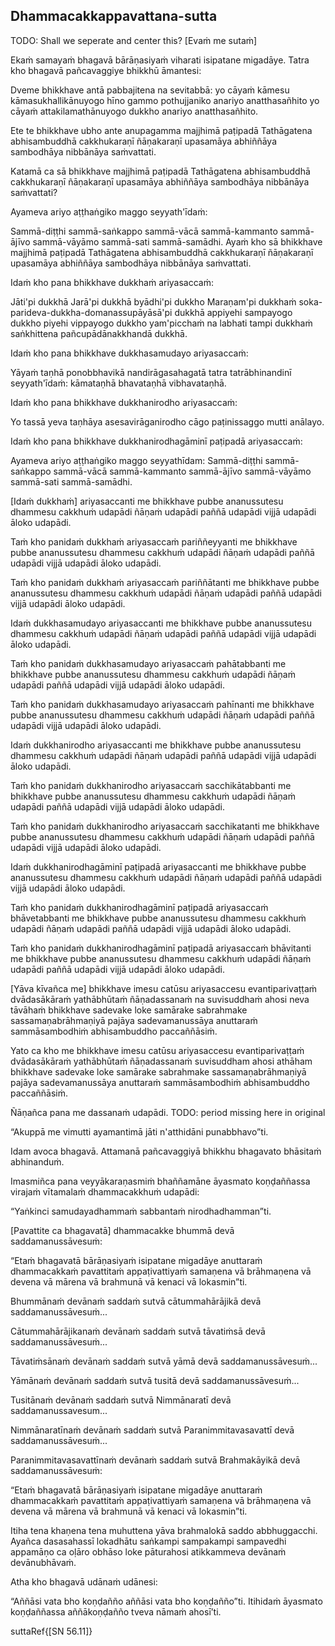 ## Dhammacakkappavattana-sutta<a id="dhammacakkappavattana-full"></a>

TODO: Shall we seperate and center this?
[Evaṁ me sutaṁ]

Ekaṁ samayaṁ bhagavā bārāṇasiyaṁ viharati isipatane migadāye. Tatra kho bhagavā pañcavaggiye bhikkhū āmantesi:

Dveme bhikkhave antā pabbajitena na sevitabbā: yo cāyaṁ kāmesu kāmasukhallikānuyogo hīno gammo pothujjaniko anariyo anatthasañhito yo cāyaṁ attakilamathānuyogo dukkho anariyo anatthasañhito.

Ete te bhikkhave ubho ante anupagamma majjhimā paṭipadā Tathāgatena abhisambuddhā cakkhukaraṇī ñāṇakaraṇī upasamāya abhiññāya sambodhāya nibbānāya saṁvattati.

Katamā ca sā bhikkhave majjhimā paṭipadā Tathāgatena abhisambuddhā cakkhukaraṇī ñāṇakaraṇī upasamāya abhiññāya sambodhāya nibbānāya saṁvattati?

Ayameva ariyo aṭṭhaṅgiko maggo seyyath'īdaṁ:

Sammā-diṭṭhi sammā-saṅkappo sammā-vācā sammā-kammanto sammā-ājīvo sammā-vāyāmo sammā-sati sammā-samādhi.
Ayaṁ kho sā bhikkhave majjhimā paṭipadā Tathāgatena abhisambuddhā cakkhukaraṇī ñāṇakaraṇī upasamāya abhiññāya sambodhāya nibbānāya saṁvattati.

Idaṁ kho pana bhikkhave dukkhaṁ ariyasaccaṁ:

Jāti'pi dukkhā Jarā'pi dukkhā byādhi'pi dukkho Maraṇam'pi dukkhaṁ soka-parideva-dukkha-domanassupāyāsā'pi dukkhā appiyehi sampayogo dukkho piyehi vippayogo dukkho yam'picchaṁ na labhati tampi dukkhaṁ saṅkhittena pañcupādānakkhandā dukkhā.

Idaṁ kho pana bhikkhave dukkhasamudayo ariyasaccaṁ:

Yāyaṁ taṇhā ponobbhavikā nandirāgasahagatā tatra tatrābhinandinī seyyath'īdaṁ: kāmataṇhā bhavataṇhā vibhavataṇhā.

Idaṁ kho pana bhikkhave dukkhanirodho ariyasaccaṁ:

Yo tassā yeva taṇhāya asesavirāganirodho cāgo paṭinissaggo mutti anālayo.

Idaṁ kho pana bhikkhave dukkhanirodhagāminī paṭipadā ariyasaccaṁ:

Ayameva ariyo aṭṭhaṅgiko maggo seyyathīdam: Sammā-diṭṭhi sammā-saṅkappo sammā-vācā sammā-kammanto sammā-ājīvo sammā-vāyāmo sammā-sati sammā-samādhi.

[Idaṁ dukkhaṁ] ariyasaccanti me bhikkhave pubbe ananussutesu dhammesu cakkhuṁ udapādi ñāṇaṁ udapādi paññā udapādi vijjā udapādi āloko udapādi.

Taṁ kho panidaṁ dukkhaṁ ariyasaccaṁ pariññeyyanti me bhikkhave pubbe ananussutesu dhammesu cakkhuṁ udapādi ñāṇaṁ udapādi paññā udapādi vijjā udapādi āloko udapādi.

Taṁ kho panidaṁ dukkhaṁ ariyasaccaṁ pariññātanti me bhikkhave pubbe ananussutesu dhammesu cakkhuṁ udapādi ñāṇaṁ udapādi paññā udapādi vijjā udapādi āloko udapādi.

Idaṁ dukkhasamudayo ariyasaccanti me bhikkhave pubbe ananussutesu dhammesu cakkhuṁ udapādi ñāṇaṁ udapādi paññā udapādi vijjā udapādi āloko udapādi.

Taṁ kho panidaṁ dukkhasamudayo ariyasaccaṁ pahātabbanti me bhikkhave pubbe ananussutesu dhammesu cakkhuṁ udapādi ñāṇaṁ udapādi paññā udapādi vijjā udapādi āloko udapādi.

Taṁ kho panidaṁ dukkhasamudayo ariyasaccaṁ pahīnanti me bhikkhave pubbe ananussutesu dhammesu cakkhuṁ udapādi ñāṇaṁ udapādi paññā udapādi vijjā udapādi āloko udapādi.

Idaṁ dukkhanirodho ariyasaccanti me bhikkhave pubbe ananussutesu dhammesu cakkhuṁ udapādi ñāṇaṁ udapādi paññā udapādi vijjā udapādi āloko udapādi.

Taṁ kho panidaṁ dukkhanirodho ariyasaccaṁ sacchikātabbanti me bhikkhave pubbe ananussutesu dhammesu cakkhuṁ udapādi ñāṇaṁ udapādi paññā udapādi vijjā udapādi āloko udapādi.

Taṁ kho panidaṁ dukkhanirodho ariyasaccaṁ sacchikatanti me bhikkhave pubbe ananussutesu dhammesu cakkhuṁ udapādi ñāṇaṁ udapādi paññā udapādi vijjā udapādi āloko udapādi.

Idaṁ dukkhanirodhagāminī paṭipadā ariyasaccanti me bhikkhave pubbe ananussutesu dhammesu cakkhuṁ udapādi ñāṇaṁ udapādi paññā udapādi vijjā udapādi āloko udapādi.

Taṁ kho panidaṁ dukkhanirodhagāminī paṭipadā ariyasaccaṁ bhāvetabbanti me bhikkhave pubbe ananussutesu dhammesu cakkhuṁ udapādi ñāṇaṁ udapādi paññā udapādi vijjā udapādi āloko udapādi.

Taṁ kho panidaṁ dukkhanirodhagāminī paṭipadā ariyasaccaṁ bhāvitanti me bhikkhave pubbe ananussutesu dhammesu cakkhuṁ udapādi ñāṇaṁ udapādi paññā udapādi vijjā udapādi āloko udapādi.

[Yāva kīvañca me] bhikkhave imesu catūsu ariyasaccesu evantiparivaṭṭaṁ dvādasākāraṁ yathābhūtaṁ ñāṇadassanaṁ na suvisuddhaṁ ahosi neva tāvāhaṁ bhikkhave sadevake loke samārake sabrahmake sassamaṇabrāhmaṇiyā pajāya sadevamanussāya anuttaraṁ sammāsambodhiṁ abhisambuddho paccaññāsiṁ.

Yato ca kho me bhikkhave imesu catūsu ariyasaccesu evantiparivaṭṭaṁ dvādasākāraṁ yathābhūtaṁ ñāṇadassanaṁ suvisuddham ahosi athāham bhikkhave sadevake loke samārake sabrahmake sassamaṇabrāhmaṇiyā pajāya sadevamanussāya anuttaraṁ sammāsambodhiṁ abhisambuddho paccaññāsiṁ.

Ñāṇañca pana me dassanaṁ udapādi. TODO: period missing here in original

“Akuppā me vimutti ayamantimā jāti n'atthidāni punabbhavo”ti.

Idam avoca bhagavā. Attamanā pañcavaggiyā bhikkhu bhagavato bhāsitaṁ abhinanduṁ.

Imasmiñca pana veyyākaraṇasmiṁ bhaññamāne āyasmato koṇḍaññassa virajaṁ vītamalaṁ dhammacakkhuṁ udapādi:

“Yaṅkinci samudayadhammaṁ sabbantaṁ nirodhadhamman”ti.

[Pavattite ca bhagavatā] dhammacakke bhummā devā saddamanussāvesuṁ:

“Etaṁ bhagavatā bārāṇasiyaṁ isipatane migadāye anuttaraṁ dhammacakkaṁ pavattitaṁ appaṭivattiyaṁ samaṇena vā brāhmaṇena vā devena vā mārena vā brahmunā vā kenaci vā lokasmin”ti.

Bhummānaṁ devānaṁ saddaṁ sutvā cātummahārājikā devā saddamanussāvesuṁ...

Cātummahārājikanaṁ devānaṁ saddaṁ sutvā tāvatiṁsā devā saddamanussāvesuṁ...

Tāvatiṁsānaṁ devānaṁ saddaṁ sutvā yāmā devā saddamanussāvesuṁ...

Yāmānaṁ devānaṁ saddaṁ sutvā tusitā devā saddamanussāvesuṁ...

Tusitānaṁ devānaṁ saddaṁ sutvā Nimmānaratī devā saddamanussavesum...

Nimmānaratīnaṁ devānaṁ saddaṁ sutvā Paranimmitavasavattī devā saddamanussāvesuṁ...

Paranimmitavasavattīnaṁ devānaṁ saddaṁ sutvā Brahmakāyikā devā saddamanussāvesuṁ:

“Etaṁ bhagavatā bārāṇasiyaṁ isipatane migadāye anuttaraṁ dhammacakkaṁ pavattitaṁ appaṭivattiyaṁ samaṇena vā brāhmaṇena vā devena vā mārena vā brahmunā vā kenaci vā lokasmin”ti.

Itiha tena khaṇena tena muhuttena yāva brahmalokā saddo abbhuggacchi. Ayañca dasasahassī lokadhātu saṅkampi sampakampi sampavedhi appamāṇo ca oḷāro obhāso loke pāturahosi atikkammeva devānaṁ devānubhāvaṁ.

Atha kho bhagavā udānaṁ udānesi:

“Aññāsi vata bho koṇḍañño aññāsi vata bho koṇḍañño”ti. Itihidaṁ āyasmato koṇḍaññassa aññākoṇḍañño tveva nāmaṁ ahosī’ti.

suttaRef{[SN 56.11]}
